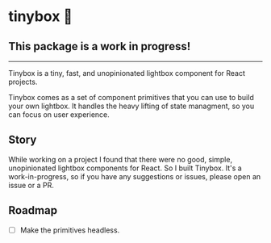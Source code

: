 # tinybox 🎉

## This package is a work in progress!
---
Tinybox is a tiny, fast, and unopinionated lightbox component for React projects.

Tinybox comes as a set of component primitives that you can use to build your own lightbox. It handles the heavy lifting of state managment, so you can focus on user experience.

## Story

While working on a project I found that there were no good, simple, unopinionated lightbox components for React. So I built Tinybox. It's a work-in-progress, so if you have any suggestions or issues, please open an issue or a PR.

## Roadmap

- [ ] Make the primitives headless.